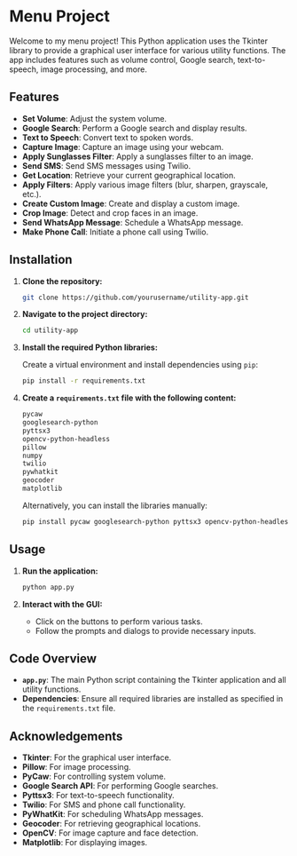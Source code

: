 # Menu Project

Welcome to my menu project! This Python application uses the Tkinter library to provide a graphical user interface for various utility functions. The app includes features such as volume control, Google search, text-to-speech, image processing, and more.

## Features

- **Set Volume**: Adjust the system volume.
- **Google Search**: Perform a Google search and display results.
- **Text to Speech**: Convert text to spoken words.
- **Capture Image**: Capture an image using your webcam.
- **Apply Sunglasses Filter**: Apply a sunglasses filter to an image.
- **Send SMS**: Send SMS messages using Twilio.
- **Get Location**: Retrieve your current geographical location.
- **Apply Filters**: Apply various image filters (blur, sharpen, grayscale, etc.).
- **Create Custom Image**: Create and display a custom image.
- **Crop Image**: Detect and crop faces in an image.
- **Send WhatsApp Message**: Schedule a WhatsApp message.
- **Make Phone Call**: Initiate a phone call using Twilio.

## Installation

1. **Clone the repository:**

   ```bash
   git clone https://github.com/yourusername/utility-app.git
   ```

2. **Navigate to the project directory:**

   ```bash
   cd utility-app
   ```

3. **Install the required Python libraries:**

   Create a virtual environment and install dependencies using `pip`:

   ```bash
   pip install -r requirements.txt
   ```

4. **Create a `requirements.txt` file with the following content:**

   ```txt
   pycaw
   googlesearch-python
   pyttsx3
   opencv-python-headless
   pillow
   numpy
   twilio
   pywhatkit
   geocoder
   matplotlib
   ```

   Alternatively, you can install the libraries manually:

   ```bash
   pip install pycaw googlesearch-python pyttsx3 opencv-python-headless pillow numpy twilio pywhatkit geocoder matplotlib
   ```

## Usage

1. **Run the application:**

   ```bash
   python app.py
   ```

2. **Interact with the GUI:**

   - Click on the buttons to perform various tasks.
   - Follow the prompts and dialogs to provide necessary inputs.

## Code Overview

- **`app.py`**: The main Python script containing the Tkinter application and all utility functions.
- **Dependencies**: Ensure all required libraries are installed as specified in the `requirements.txt` file.


## Acknowledgements

- **Tkinter**: For the graphical user interface.
- **Pillow**: For image processing.
- **PyCaw**: For controlling system volume.
- **Google Search API**: For performing Google searches.
- **Pyttsx3**: For text-to-speech functionality.
- **Twilio**: For SMS and phone call functionality.
- **PyWhatKit**: For scheduling WhatsApp messages.
- **Geocoder**: For retrieving geographical locations.
- **OpenCV**: For image capture and face detection.
- **Matplotlib**: For displaying images.

